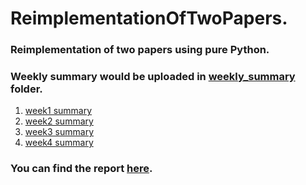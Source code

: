 # ReimplementationOfTwoPapers. 

### Reimplementation of two papers using pure Python. 

### Weekly summary would be uploaded in [weekly_summary](./weekly_summary) folder.

 1. [week1 summary](./weekly_summary/week1.md)
 2. [week2 summary](./weekly_summary/week2.md)
 3. [week3 summary](./weekly_summary/week3.md)
 4. [week4 summary](./weekly_summary/week4.md)
### You can find the report [here](https://www.overleaf.com/2517778372tddfyvgyqwbd).

